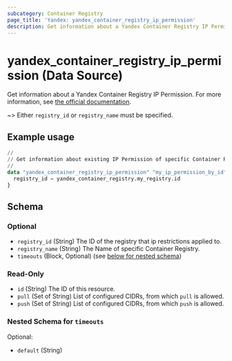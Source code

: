 ```yaml
---
subcategory: Container Registry
page_title: 'Yandex: yandex_container_registry_ip_permission'
description: Get information about a Yandex Container Registry IP Permission.
---
```


# yandex_container_registry_ip_permission (Data Source)

Get information about a Yandex Container Registry IP Permission. For more information, see [the official documentation](https://yandex.cloud/docs/container-registry/operations/registry/registry-access).

~> Either `registry_id` or `registry_name` must be specified.

## Example usage

```terraform
//
// Get information about existing IP Permission of specific Container Registry.
//
data "yandex_container_registry_ip_permission" "my_ip_permission_by_id" {
  registry_id = yandex_container_registry.my_registry.id
}
```

<!-- schema generated by tfplugindocs -->
## Schema

### Optional

- `registry_id` (String) The ID of the registry that ip restrictions applied to.
- `registry_name` (String) The Name of specific Container Registry.
- `timeouts` (Block, Optional) (see [below for nested schema](#nestedblock--timeouts))

### Read-Only

- `id` (String) The ID of this resource.
- `pull` (Set of String) List of configured CIDRs, from which `pull` is allowed.
- `push` (Set of String) List of configured CIDRs, from which `push` is allowed.

<a id="nestedblock--timeouts"></a>
### Nested Schema for `timeouts`

Optional:

- `default` (String)
